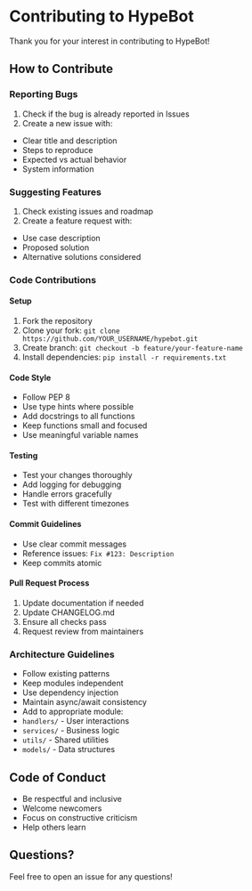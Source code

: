 # Contributing to HypeBot

Thank you for your interest in contributing to HypeBot! 

## How to Contribute

### Reporting Bugs
1. Check if the bug is already reported in Issues
2. Create a new issue with:
  - Clear title and description
  - Steps to reproduce
  - Expected vs actual behavior
  - System information

### Suggesting Features
1. Check existing issues and roadmap
2. Create a feature request with:
  - Use case description
  - Proposed solution
  - Alternative solutions considered

### Code Contributions

#### Setup
1. Fork the repository
2. Clone your fork: `git clone https://github.com/YOUR_USERNAME/hypebot.git`
3. Create branch: `git checkout -b feature/your-feature-name`
4. Install dependencies: `pip install -r requirements.txt`

#### Code Style
- Follow PEP 8
- Use type hints where possible
- Add docstrings to all functions
- Keep functions small and focused
- Use meaningful variable names

#### Testing
- Test your changes thoroughly
- Add logging for debugging
- Handle errors gracefully
- Test with different timezones

#### Commit Guidelines
- Use clear commit messages
- Reference issues: `Fix #123: Description`
- Keep commits atomic

#### Pull Request Process
1. Update documentation if needed
2. Update CHANGELOG.md
3. Ensure all checks pass
4. Request review from maintainers

### Architecture Guidelines
- Follow existing patterns
- Keep modules independent
- Use dependency injection
- Maintain async/await consistency
- Add to appropriate module:
 - `handlers/` - User interactions
 - `services/` - Business logic
 - `utils/` - Shared utilities
 - `models/` - Data structures

## Code of Conduct
- Be respectful and inclusive
- Welcome newcomers
- Focus on constructive criticism
- Help others learn

## Questions?
Feel free to open an issue for any questions!
